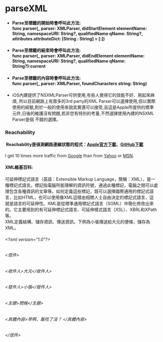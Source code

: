 # parseXML
* ####  Parse至標籤的開始時會呼叫此方法:<br />func parser(_ parser: XMLParser, didStartElement elementName: String, namespaceURI: String?, qualifiedName qName: String?, attributes attributeDict: [String : String] = [:])

* ####  Parse至標籤的結束時會呼叫此方法:<br />func parser(_ parser: XMLParser, didEndElement elementName: String, namespaceURI: String?, qualifiedName qName: String?):current

* ####  Parse至標籤的內容時會呼叫此方法:<br />func parser(_ parser: XMLParser, foundCharacters string: String)


* iOS內建提供了NSXMLParser可供使用,有些人覺得它的效能不好、用起來麻煩, 所以目前網路上有眾多的3rd party的XML Parser可以選擇使用,但以實際使用的經驗,對於一般的使用來說其實還可以接受,且這是Apple所提供的標準元件,日後的維護沒有問題,若非您有特別的考量,不然選擇使用內建的NSXML Parser是個 不錯的選擇。   
### Reachability
####  Reachability是偵測網路連線狀態的程式：[Apple官方下載][]、[GitHub下載][]
  [Apple官方下載]:  http://developer.apple.com/library/ios/#samplecode/Reachability/Introduction/Intro.html
  [GitHub下載]:    https://github.com/tonymillion/Reachability
I get 10 times more traffic from [Google][] than from
[Yahoo][] or [MSN][].

  [google]: http://google.com/        "Google"
  [yahoo]:  http://search.yahoo.com/  "Yahoo Search"
  [msn]:    http://search.msn.com/    "MSN Search"
  
####  XML維基百科: 
可延伸標記式語言（英語：Extensible Markup Language，簡稱：XML），是一種標記式語言。標記指電腦所能理解的資訊符號，通過此種標記，電腦之間可以處理包含各種資訊的文章等。如何定義這些標記，既可以選擇國際通用的標記式語言，比如HTML，也可以使用像XML這樣由相關人士自由決定的標記式語言，這就是語言的可延伸性。XML是從標準通用標記式語言（SGML）中簡化修改出來的。它主要用到的有可延伸標記式語言、可延伸樣式語言（XSL）、XBRL和XPath等。  
XML定義結構、儲存資訊、傳送資訊。下例為小張傳送給大元的便條，儲存為XML。
###### \<?xml version="1.0"?>
###### <信件>
###### <收件人>大元</收件人>
###### <發件人>小張</發件人>
###### <主題>問候</主題>
###### <具體內容>早啊，飯吃了沒？ </具體內容>
###### </信件>
